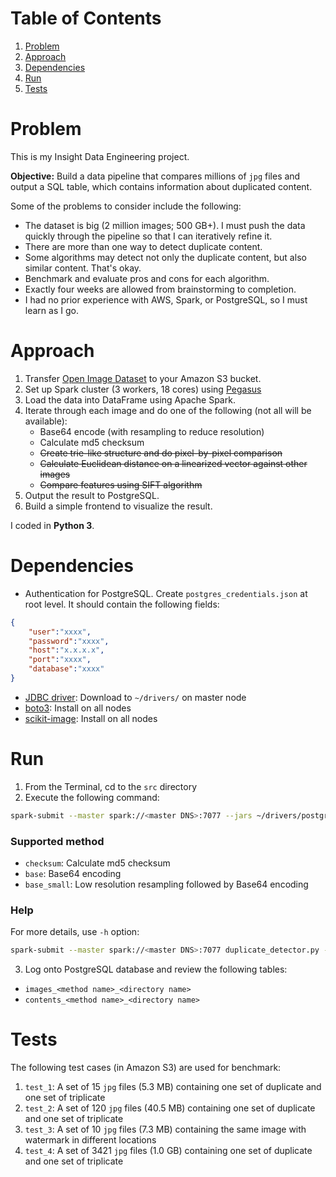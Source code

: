 # Table of Contents
1. [Problem](README.md#problem)
2. [Approach](README.md#approach)
3. [Dependencies](README.md#dependencies)
4. [Run](README.md#run)
5. [Tests](README.md#tests)

# Problem

This is my Insight Data Engineering project.

**Objective:** Build a data pipeline that compares millions of `jpg` files and output a SQL table, which contains information about duplicated content.

Some of the problems to consider include the following:

* The dataset is big (2 million images; 500 GB+). I must push the data quickly through the pipeline so that I can iteratively refine it.
* There are more than one way to detect duplicate content.
* Some algorithms may detect not only the duplicate content, but also similar content. That's okay.
* Benchmark and evaluate pros and cons for each algorithm.
* Exactly four weeks are allowed from brainstorming to completion.
* I had no prior experience with AWS, Spark, or PostgreSQL, so I must learn as I go.

# Approach

1. Transfer [Open Image Dataset](https://github.com//cvdfoundation/open-images-dataset) to your Amazon S3 bucket.
2. Set up Spark cluster (3 workers, 18 cores) using [Pegasus](https://github.com/InsightDataScience/pegasus)
3. Load the data into DataFrame using Apache Spark.
4. Iterate through each image and do one of the following (not all will be available):
	* Base64 encode (with resampling to reduce resolution)
	* Calculate md5 checksum
	* ~~Create trie-like structure and do pixel-by-pixel comparison~~
	* ~~Calculate Euclidean distance on a linearized vector against other images~~
	* ~~Compare features using SIFT algorithm~~
5. Output the result to PostgreSQL.
6. Build a simple frontend to visualize the result.

I coded in **Python 3**.

# Dependencies
* Authentication for PostgreSQL. Create `postgres_credentials.json` at root level. It should contain the following fields:
```json
{
    "user":"xxxx",
    "password":"xxxx",
    "host":"x.x.x.x",
    "port":"xxxx",
    "database":"xxxx"
}
```
* [JDBC driver](https://jdbc.postgresql.org/download.html): Download to `~/drivers/` on master node
* [boto3](https://github.com/boto/boto3): Install on all nodes
* [scikit-image](https://scikit-image.org/docs/dev/install.html): Install on all nodes

# Run

1. From the Terminal, cd to the `src` directory
2. Execute the following command:
```bash
spark-submit --master spark://<master DNS>:7077 --jars ~/drivers/postgresql-42.2.8.jar duplicate_detector.py <bucket name> [--method <method name> --region <region name> --dir <directory name>]
```
### Supported method
* `checksum`: Calculate md5 checksum
* `base`: Base64 encoding
* `base_small`: Low resolution resampling followed by Base64 encoding

### Help
For more details, use `-h` option:
```bash
spark-submit --master spark://<master DNS>:7077 duplicate_detector.py -h
```
3. Log onto PostgreSQL database and review the following tables:
* `images_<method name>_<directory name>`
* `contents_<method name>_<directory name>`

# Tests
The following test cases (in Amazon S3) are used for benchmark:
1. `test_1`: A set of 15 `jpg` files (5.3 MB) containing one set of duplicate and one set of triplicate
2. `test_2`: A set of 120 `jpg` files (40.5 MB) containing one set of duplicate and one set of triplicate
3. `test_3`: A set of 10 `jpg` files (7.3 MB) containing the same image with watermark in different locations
4. `test_4`: A set of 3421 `jpg` files (1.0 GB) containing one set of duplicate and one set of triplicate
